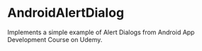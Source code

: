 # AndroidAlertDialog

Implements a simple example of Alert Dialogs from Android App Development Course on Udemy.